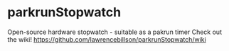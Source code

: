 # parkrunStopwatch
Open-source hardware stopwatch - suitable as a pakrun timer 
Check out the wiki! https://github.com/lawrencebillson/parkrunStopwatch/wiki
